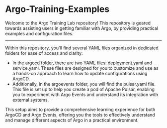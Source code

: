 # Argo-Training-Examples

Welcome to the Argo Training Lab repository! This repository is geared towards assisting users in getting familiar with Argo, by providing practical examples and configuration files.

---

Within this repository, you'll find several YAML files organized in dedicated folders for ease of access and clarity:

- In the argocd folder, there are two YAML files: deployment.yaml and service.yaml. These files are designed for you to customize and use as a hands-on approach to learn how to update configurations using ArgoCD.
- Additionally, in the argoevents folder, you will find the pulsar.yaml file. This file is set up to help you create a pod of Apache Pulsar, enabling you to experiment with Argo Events and understand its integration with external systems.
  
This setup aims to provide a comprehensive learning experience for both ArgoCD and Argo Events, offering you the tools to effectively understand and manage different aspects of Argo in a practical environment.
